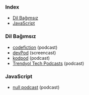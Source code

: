 ### Index

* [Dil Bağımsız](#dil-bağımsız)
* [JavaScript](#javascript)


### Dil Bağımsız

* [codefiction](https://codefiction.tech) (podcast)
* [devPod](https://devpod.org) (screencast)
* [kodpod](https://kodpod.live) (podcast)
* [Trendyol Tech Podcasts](https://open.spotify.com/show/3xpNHzq2xJwZhc0hSIQi2z) (podcast)


### JavaScript

* [null podcast](https://soundcloud.com/nullpodcast) (podcast)
